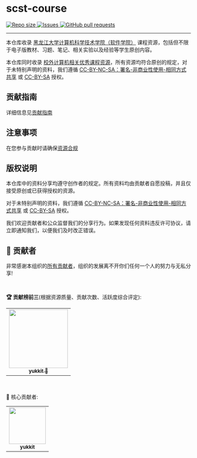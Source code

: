 # scst-course
<a href="https://github.com/HLJU-SCST/scst-course">
  <img alt="Repo size" src="https://img.shields.io/github/repo-size/HLJU-SCST/scst-course.svg" />
</a>
<a href="https://github.com/HLJU-SCST/scst-course/issues">
  <img alt="Issues" src="https://img.shields.io/github/issues/HLJU-SCST/scst-course?color=0080f1f" />
</a>
<a href="https://github.com/HLJU-SCST/scst-course/pulls">
  <img alt="GitHub pull requests" src="https://img.shields.io/github/issues-pr/HLJU-SCST/scst-course?color=E5B019" />
</a>

----

本仓库收录 [黑龙江大学计算机科学技术学院（软件学院）](https://github.com/HLJU-SCST/scst-course/tree/main/%E6%A0%A1%E5%86%85%E8%AF%BE%E7%A8%8B%E8%B5%84%E6%BA%90) 课程资源，包括但不限于电子版教材、习题、笔记、相关实验以及经验等学生原创内容。

本仓库同时收录 [校外计算机相关优秀课程资源](https://github.com/HLJU-SCST/scst-course/tree/main/%E6%A0%A1%E5%A4%96%E8%AF%BE%E7%A8%8B%E8%B5%84%E6%BA%90)，所有资源均符合原创的规定，对于未特别声明的资料，我们遵循 [CC-BY-NC-SA：署名-非商业性使用-相同方式共享](https://github.com/HLJU-SCST/plan/blob/main/licenses/LICENSE-CC-BY-NC-SA) 或 [CC-BY-SA](https://github.com/HLJU-SCST/plan/blob/main/licenses/LICENSE-CC-BY-SA) 授权。

## 贡献指南

详细信息见[贡献指南](https://github.com/HLJU-SCST/.github/blob/main/CONTRIBUTING.md)

## 注意事项

在您参与贡献时请确保[资源合规](https://github.com/HLJU-SCST/.github/blob/main/COMPLIANCE_RESOURCES.md)

## 版权说明

本仓库中的资料分享均遵守创作者的规定。所有资料均由贡献者自愿投稿，并且仅接受原创或已获得授权的资源。

对于未特别声明的资料，我们遵循 [CC-BY-NC-SA：署名-非商业性使用-相同方式共享](https://github.com/HLJU-SCST/plan/blob/main/licenses/LICENSE-CC-BY-NC-SA) 或 [CC-BY-SA](https://github.com/HLJU-SCST/plan/blob/main/licenses/LICENSE-CC-BY-SA) 授权。

我们欢迎贡献者和公众监督我们的分享行为。如果发现任何资料违反许可协议，请立即通知我们，以便我们及时改正错误。

## 🏅 贡献者

非常感谢本组织的[所有贡献者](https://github.com/HLJU-SCST/scst-course/graphs/contributors)，组织的发展离不开你们任何一个人的努力与无私分享!

<br />

**🏆 贡献榜前三**(根据资源质量、贡献次数、活跃度综合评定):

<table>
    <tr>
        <td align="center">
            <a href="https://github.com/yukkit">
                <img src="https://avatars.githubusercontent.com/u/28214641?v=4?s=100" width="160px"   alt=""/>
                <br />
                <sub><b>yukkit 🥇</b></sub>
            </a>
        </td>
<!--         <td align="center">
            <a href="https://github.com/yukkit">
                <img src="https://avatars.githubusercontent.com/u/28214641?v=4?s=100" width="160px"   alt=""/>
                <br />
                <sub><b>yukkit 🥇</b></sub>
            </a>
        </td>
        <td align="center">
            <a href="https://github.com/yukkit">
                <img src="https://avatars.githubusercontent.com/u/28214641?v=4?s=100" width="160px"   alt=""/>
                <br />
                <sub><b>yukkit 🥇</b></sub>
            </a>
        </td> -->
    </tr>
</table>

<br />

🏅 核心贡献者:

<table>
    <tr>
        <td align="center">
            <a href="https://github.com/yukkit">
                <img src="https://avatars.githubusercontent.com/u/28214641?v=4?s=100" width="100px" alt=""/>
                <br />
                <sub><b>yukkit</b></sub>
            </a>
        </td>
    </tr>
</table>
